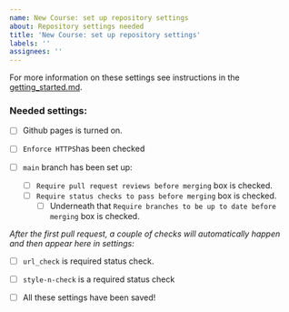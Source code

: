 ```yaml
---
name: New Course: set up repository settings
about: Repository settings needed
title: 'New Course: set up repository settings'
labels: ''
assignees: ''
---
```


For more information on these settings see instructions in the [getting_started.md](./getting_started.md#recommended-repository-settings).

### Needed settings:

- [ ] Github pages is turned on.
- [ ] `Enforce HTTPS`has been checked   

- [ ] `main` branch has been set up:
  - [ ] `Require pull request reviews before merging` box is checked.
  - [ ] `Require status checks to pass before merging` box is checked.
    - [ ] Underneath that `Require branches to be up to date before merging` box is checked.

_After the first pull request, a couple of checks will automatically happen and then appear here in settings:_

- [ ] `url_check` is required status check.
- [ ] `style-n-check` is a required status check

- [ ] All these settings have been saved!
